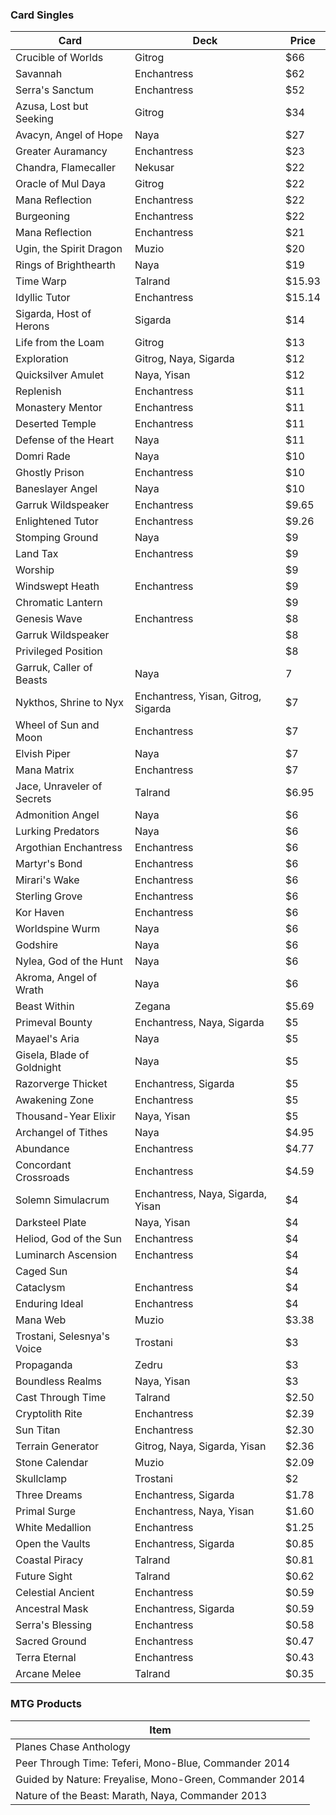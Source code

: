### Card Singles
Card | Deck | Price
--- | ---| ---|
Crucible of Worlds | Gitrog | $66
Savannah | Enchantress | $62
Serra's Sanctum | Enchantress | $52
Azusa, Lost but Seeking | Gitrog | $34
Avacyn, Angel of Hope | Naya | $27
Greater Auramancy | Enchantress | $23
Chandra, Flamecaller | Nekusar | $22
Oracle of Mul Daya | Gitrog | $22
Mana Reflection | Enchantress | $22
Burgeoning | Enchantress | $22
Mana Reflection | Enchantress | $21
Ugin, the Spirit Dragon | Muzio | $20
Rings of Brighthearth | Naya | $19
Time Warp | Talrand | $15.93
Idyllic Tutor | Enchantress | $15.14
Sigarda, Host of Herons | Sigarda | $14
Life from the Loam | Gitrog | $13
Exploration | Gitrog, Naya, Sigarda | $12
Quicksilver Amulet | Naya, Yisan | $12
Replenish | Enchantress | $11
Monastery Mentor | Enchantress | $11
Deserted Temple | Enchantress | $11
Defense of the Heart | Naya | $11
Domri Rade | Naya | $10
Ghostly Prison | Enchantress | $10
Baneslayer Angel | Naya | $10
Garruk Wildspeaker | Enchantress | $9.65
Enlightened Tutor | Enchantress | $9.26
Stomping Ground | Naya | $9
Land Tax | Enchantress | $9
Worship | | $9
Windswept Heath | Enchantress | $9
Chromatic Lantern | | $9
Genesis Wave | Enchantress | $8
Garruk Wildspeaker | | $8
Privileged Position | | $8
Garruk, Caller of Beasts | Naya | 7
Nykthos, Shrine to Nyx | Enchantress, Yisan, Gitrog, Sigarda  | $7
Wheel of Sun and Moon | Enchantress | $7
Elvish Piper | Naya | $7
Mana Matrix | Enchantress | $7
Jace, Unraveler of Secrets | Talrand | $6.95
Admonition Angel | Naya | $6
Lurking Predators | Naya | $6
Argothian Enchantress | Enchantress | $6
Martyr's Bond | Enchantress | $6
Mirari's Wake | Enchantress | $6
Sterling Grove | Enchantress | $6
Kor Haven | Enchantress | $6
Worldspine Wurm | Naya | $6
Godshire | Naya | $6
Nylea, God of the Hunt | Naya | $6
Akroma, Angel of Wrath | Naya | $6
Beast Within | Zegana | $5.69
Primeval Bounty | Enchantress, Naya, Sigarda | $5
Mayael's Aria | Naya | $5
Gisela, Blade of Goldnight | Naya | $5
Razorverge Thicket | Enchantress, Sigarda | $5
Awakening Zone | Enchantress | $5
Thousand-Year Elixir | Naya, Yisan | $5
Archangel of Tithes | Naya | $4.95
Abundance | Enchantress | $4.77
Concordant Crossroads | Enchantress | $4.59
Solemn Simulacrum | Enchantress, Naya, Sigarda, Yisan | $4
Darksteel Plate | Naya, Yisan | $4
Heliod, God of the Sun | Enchantress | $4
Luminarch Ascension | Enchantress | $4
Caged Sun | | $4
Cataclysm | Enchantress | $4
Enduring Ideal | Enchantress | $4
Mana Web | Muzio | $3.38
Trostani, Selesnya's Voice | Trostani | $3
Propaganda | Zedru | $3
Boundless Realms | Naya, Yisan | $3
Cast Through Time | Talrand | $2.50
Cryptolith Rite | Enchantress | $2.39
Sun Titan | Enchantress | $2.30
Terrain Generator | Gitrog, Naya, Sigarda, Yisan | $2.36
Stone Calendar | Muzio | $2.09
Skullclamp | Trostani | $2
Three Dreams | Enchantress, Sigarda | $1.78
Primal Surge | Enchantress, Naya, Yisan | $1.60
White Medallion | Enchantress | $1.25
Open the Vaults | Enchantress, Sigarda | $0.85
Coastal Piracy | Talrand | $0.81
Future Sight | Talrand | $0.62
Celestial Ancient | Enchantress | $0.59
Ancestral Mask | Enchantress, Sigarda | $0.59
Serra's Blessing | Enchantress | $0.58
Sacred Ground | Enchantress | $0.47
Terra Eternal | Enchantress | $0.43
Arcane Melee | Talrand | $0.35

### MTG Products
Item | 
---|
Planes Chase Anthology |
Peer Through Time: Teferi, Mono-Blue, Commander 2014 |
Guided by Nature: Freyalise, Mono-Green, Commander 2014 |
Nature of the Beast: Marath, Naya, Commander 2013 | 